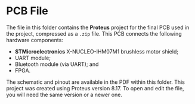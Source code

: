 # PCB File

The file in this folder contains the **Proteus** project for the final PCB used in the project, compressed as a `.zip` file. This PCB connects the following hardware components:

- **STMicroelectronics** X-NUCLEO-IHM07M1 brushless motor shield;
- UART module;
- Bluetooth module (via UART); and
- FPGA.

The schematic and pinout are available in the PDF within this folder. This project was created using Proteus version 8.17. To open and edit the file, you will need the same version or a newer one.

